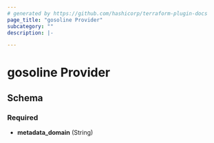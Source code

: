 ```yaml
---
# generated by https://github.com/hashicorp/terraform-plugin-docs
page_title: "gosoline Provider"
subcategory: ""
description: |-

---
```


# gosoline Provider





<!-- schema generated by tfplugindocs -->
## Schema

### Required

- **metadata_domain** (String)
